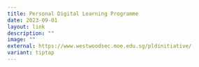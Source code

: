 ```yaml
---
title: Personal Digital Learning Programme
date: 2023-09-01
layout: link
description: ""
image: ""
external: https://www.westwoodsec.moe.edu.sg/pldinitiative/
variant: tiptap
---
```

